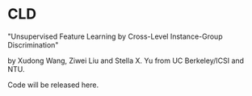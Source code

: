 # CLD
"Unsupervised Feature Learning by Cross-Level Instance-Group Discrimination"

by Xudong Wang, Ziwei Liu and Stella X. Yu from UC Berkeley/ICSI and NTU.

Code will be released here.
